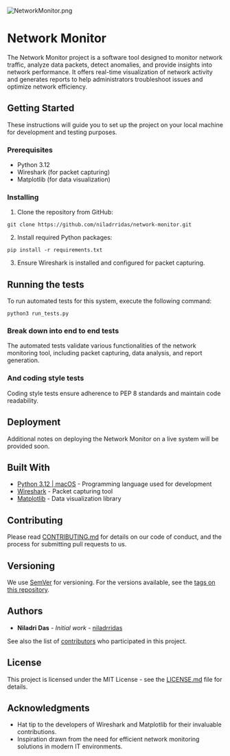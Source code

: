![NetworkMonitor.png](https://github.com/niladrridas/network-monitor/blob/main/data/NetworkMonitor.png)

# Network Monitor

The Network Monitor project is a software tool designed to monitor network traffic, analyze data packets, detect anomalies, and provide insights into network performance. It offers real-time visualization of network activity and generates reports to help administrators troubleshoot issues and optimize network efficiency.

## Getting Started

These instructions will guide you to set up the project on your local machine for development and testing purposes.

### Prerequisites

- Python 3.12
- Wireshark (for packet capturing)
- Matplotlib (for data visualization)

### Installing

1. Clone the repository from GitHub:
```
git clone https://github.com/niladrridas/network-monitor.git
```

2. Install required Python packages:
```
pip install -r requirements.txt
```

3. Ensure Wireshark is installed and configured for packet capturing.

## Running the tests

To run automated tests for this system, execute the following command:
```
python3 run_tests.py
```

### Break down into end to end tests

The automated tests validate various functionalities of the network monitoring tool, including packet capturing, data analysis, and report generation.

### And coding style tests

Coding style tests ensure adherence to PEP 8 standards and maintain code readability.

## Deployment

Additional notes on deploying the Network Monitor on a live system will be provided soon.

## Built With

* [Python 3.12 | macOS](https://www.python.org/ftp/python/3.12.3/python-3.12.3-macos11.pkg) - Programming language used for development
* [Wireshark](https://www.wireshark.org) - Packet capturing tool
* [Matplotlib](https://pypi.org/project/matplotlib/) - Data visualization library

## Contributing

Please read [CONTRIBUTING.md](https://gist.github.com/PurpleBooth/b24679402957c63ec426) for details on our code of conduct, and the process for submitting pull requests to us.

## Versioning

We use [SemVer](http://semver.org/) for versioning. For the versions available, see the [tags on this repository](https://github.com/your/project/tags). 

## Authors

* **Niladri Das** - *Initial work* - [niladrridas](https://github.com/niladrridas)

See also the list of [contributors](https://github.com/your/project/contributors) who participated in this project.

## License

This project is licensed under the MIT License - see the [LICENSE.md](https://github.com/niladrridas/network-monitor/blob/main/LICENSE) file for details.

## Acknowledgments

* Hat tip to the developers of Wireshark and Matplotlib for their invaluable contributions.
* Inspiration drawn from the need for efficient network monitoring solutions in modern IT environments.
